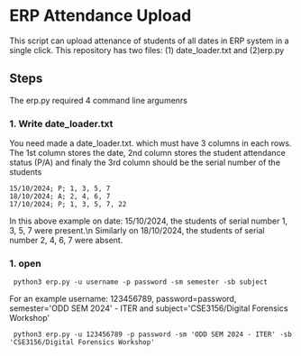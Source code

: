 # ERP Attendance Upload 
This script can upload attenance of students of all dates in ERP system in a single click.
This repository has two files: (1) date_loader.txt and (2)erp.py
## Steps
The erp.py required 4 command line argumenrs


### 1. Write date_loader.txt
You need made a date_loader.txt. which must have 3 columns in each rows. The 1st column stores the date, 2nd column stores the student attendance status (P/A) and finaly the 3rd column should be the serial number of the students
```
15/10/2024; P; 1, 3, 5, 7
18/10/2024; A; 2, 4, 6, 7
17/10/2024; P; 1, 3, 5, 7, 22
```
In this above example on date: 15/10/2024, the students of serial number 1, 3, 5, 7 were present.\n
Similarly on 18/10/2024, the students of serial number 2, 4, 6, 7 were absent.

### 1. open
```
 python3 erp.py -u username -p password -sm semester -sb subject
```
For an example username: 123456789, password=password, semester='ODD SEM 2024' - ITER and subject='CSE3156/Digital Forensics Workshop'
```sudo nano /etc/apt/sources.list
 python3 erp.py -u 123456789 -p password -sm 'ODD SEM 2024 - ITER' -sb 'CSE3156/Digital Forensics Workshop'
```



